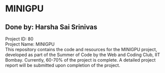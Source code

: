 # MINIGPU
## Done by: Harsha Sai Srinivas 

Project ID: 80 <br>
Project Name: MINIGPU <br>
This repository contains the code and resources for the MINIGPU project, developed as part of the Summer of Code by the Web and Coding Club, IIT Bombay.
Currently, 60-70% of the project is complete. A detailed project report will be submitted upon completion of the project.
